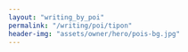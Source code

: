 ```yaml
---
layout: "writing_by_poi"
permalink: "/writing/poi/tipon"
header-img: "assets/owner/hero/pois-bg.jpg"
---
```

